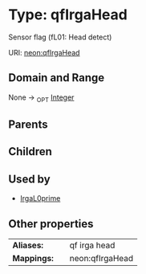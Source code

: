 
# Type: qfIrgaHead


Sensor flag (fL01: Head detect)

URI: [neon:qfIrgaHead](https://data.neonscience.org/qfIrgaHead)


## Domain and Range

None ->  <sub>OPT</sub> [Integer](types/Integer.md)

## Parents


## Children


## Used by

 * [IrgaL0prime](IrgaL0prime.md)

## Other properties

|  |  |  |
| --- | --- | --- |
| **Aliases:** | | qf irga head |
| **Mappings:** | | neon:qfIrgaHead |

